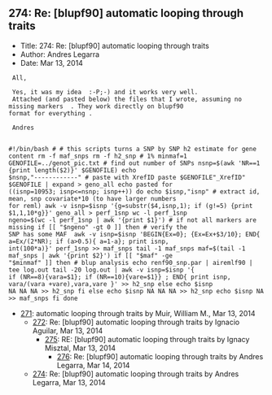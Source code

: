 ## 274: Re: [blupf90] automatic looping through traits

- Title: 274: Re: [blupf90] automatic looping through traits
- Author: Andres Legarra
- Date: Mar 13, 2014

```
 All,

 Yes, it was my idea  :-P;-) and it works very well. 
 Attached (and pasted below) the files that I wrote, assuming no missing markers  . They work directly on blupf90
format for everything .

 Andres


#!/bin/bash # # this scripts turns a SNP by SNP h2 estimate for gene content rm -f maf_snps rm -f h2_snp # 1% minmaf=1
GENOFILE=../genot_pic.txt # find out number of SNPs nsnp=$(awk 'NR==1 {print length($2)}' $GENOFILE) echo
$nsnp,"------------" # paste with XrefID paste $GENOFILE"_XrefID" $GENOFILE | expand > geno_all echo pasted for
((isnp=10953; isnp<=nsnp; isnp++)) do echo $isnp,"isnp" # extract id, mean, snp covariate*10 (to have larger numbers
for reml) awk -v isnp=$isnp '{g=substr($4,isnp,1); if (g!=5) {print $1,1,10*g}}' geno_all > perf_1snp wc -l perf_1snp
ngeno=$(wc -l perf_1snp | awk '{print $1}') # if not all markers are missing if [[ "$ngeno" -gt 0 ]] then # verify the
SNP has some MAF  awk -v isnp=$isnp 'BEGIN{Ex=0}; {Ex=Ex+$3/10}; END{ a=Ex/(2*NR); if (a>0.5){ a=1-a}; print isnp,
int(100*a)}' perf_1snp >> maf_snps tail -1 maf_snps maf=$(tail -1 maf_snps | awk '{print $2}') if [[ "$maf" -ge
"$minmaf" ]] then # blup analysis echo renf90_snp.par | airemlf90 | tee log.out tail -20 log.out | awk -v isnp=$isnp '{
if (NR==8){vara=$1}; if (NR==10){vare=$1}} ; END{ print isnp, vara/(vara +vare),vara,vare }' >> h2_snp else echo $isnp
NA NA NA >> h2_snp fi else echo $isnp NA NA NA >> h2_snp echo $isnp NA >> maf_snps fi done

```

- [271](0271.md): automatic looping through traits by Muir, William M., Mar 13, 2014
    - [272](0272.md): Re: [blupf90] automatic looping through traits by Ignacio Aguilar, Mar 13, 2014
        - [275](0275.md): RE: [blupf90] automatic looping through traits by Ignacy Misztal, Mar 13, 2014
            - [276](0276.md): Re: [blupf90] automatic looping through traits by Andres Legarra, Mar 14, 2014
    - [274](0274.md): Re: [blupf90] automatic looping through traits by Andres Legarra, Mar 13, 2014
